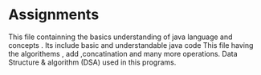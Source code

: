 # Assignments

This file containning the basics understanding of java language and concepts .
Its include basic and understandable java code
This file having the algorithems , add ,concatination and many more operations.
Data Structure & algorithm (DSA) used in this programs.


